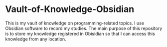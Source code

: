 # Vault-of-Knowledge-Obsidian
This is my vault of knowledge on programming-related topics. I use Obsidian software to record my studies. The main purpose of this repository is to store my knowledge registered in Obisidian so that I can access this knowledge from any location.
